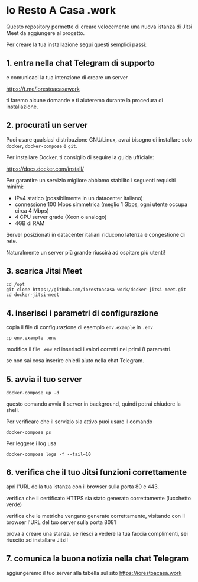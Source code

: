 # Io Resto A Casa .work

Questo repository permette di creare velocemente una nuova istanza di Jitsi Meet da aggiungere al progetto.

Per creare la tua installazione segui questi semplici passi:

## 1. entra nella chat Telegram di supporto

e comunicaci la tua intenzione di creare un server

https://t.me/iorestoacasawork

ti faremo alcune domande e ti aiuteremo durante la procedura di installazione.

## 2. procurati un server
Puoi usare qualsiasi distribuzione GNU/Linux, avrai bisogno di installare solo `docker`, `docker-compose` e `git`.

Per installare Docker, ti consiglio di seguire la guida ufficiale:

https://docs.docker.com/install/

Per garantire un servizio migliore abbiamo stabilito i seguenti requisiti minimi:

* IPv4 statico (possibilmente in un datacenter italiano)
* connessione 100 Mbps simmetrica (meglio 1 Gbps, ogni utente occupa circa 4 Mbps)
* 4 CPU server grade (Xeon o analogo)
* 4GB di RAM

Server posizionati in datacenter italiani riducono latenza e congestione di rete.

Naturalmente un server più grande riuscirà ad ospitare più utenti!

## 3. scarica Jitsi Meet

```
cd /opt
git clone https://github.com/iorestoacasa-work/docker-jitsi-meet.git
cd docker-jitsi-meet
```

## 4. inserisci i parametri di configurazione

copia il file di configurazione di esempio `env.example` in `.env`

```
cp env.example .env
```
modifica il file `.env` ed inserisci i valori corretti nei primi 8 parametri.

se non sai cosa inserire chiedi aiuto nella chat Telegram.

## 5. avvia il tuo server
```
docker-compose up -d
```
questo comando avvia il server in background, quindi potrai chiudere la shell.

Per verificare che il servizio sia attivo puoi usare il comando
```
docker-compose ps
```
Per leggere i log usa
```
docker-compose logs -f --tail=10
```

## 6. verifica che il tuo Jitsi funzioni correttamente

apri l'URL della tua istanza con il browser sulla porta 80 e 443.

verifica che il certificato HTTPS sia stato generato correttamente (lucchetto verde)

verifica che le metriche vengano generate correttamente, visitando con il browser l'URL del tuo server sulla porta 8081

prova a creare una stanza, se riesci a vedere la tua faccia complimenti, sei riuscito ad installare Jitsi!

## 7. comunica la buona notizia nella chat Telegram

aggiungeremo il tuo server alla tabella sul sito https://iorestoacasa.work

